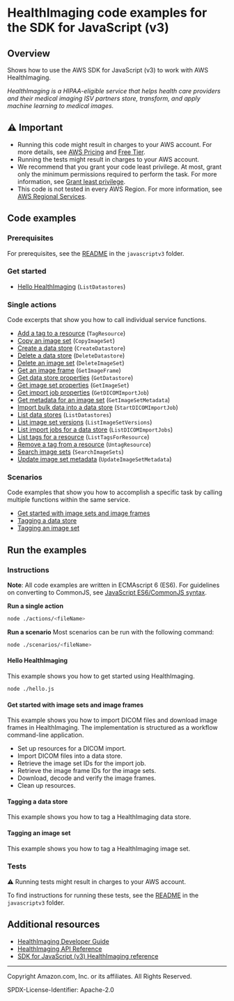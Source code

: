 # HealthImaging code examples for the SDK for JavaScript (v3)

## Overview

Shows how to use the AWS SDK for JavaScript (v3) to work with AWS HealthImaging.

<!--custom.overview.start-->
<!--custom.overview.end-->

_HealthImaging is a HIPAA-eligible service that helps health care providers and their medical imaging ISV partners store, transform, and apply machine learning to medical images._

## ⚠ Important

* Running this code might result in charges to your AWS account. For more details, see [AWS Pricing](https://aws.amazon.com/pricing/) and [Free Tier](https://aws.amazon.com/free/).
* Running the tests might result in charges to your AWS account.
* We recommend that you grant your code least privilege. At most, grant only the minimum permissions required to perform the task. For more information, see [Grant least privilege](https://docs.aws.amazon.com/IAM/latest/UserGuide/best-practices.html#grant-least-privilege).
* This code is not tested in every AWS Region. For more information, see [AWS Regional Services](https://aws.amazon.com/about-aws/global-infrastructure/regional-product-services).

<!--custom.important.start-->
<!--custom.important.end-->

## Code examples

### Prerequisites

For prerequisites, see the [README](../../README.md#Prerequisites) in the `javascriptv3` folder.


<!--custom.prerequisites.start-->
<!--custom.prerequisites.end-->

### Get started

- [Hello HealthImaging](hello.js#L6) (`ListDatastores`)


### Single actions

Code excerpts that show you how to call individual service functions.

- [Add a tag to a resource](actions/tag-resource.js#L6) (`TagResource`)
- [Copy an image set](actions/copy-image-set.js#L6) (`CopyImageSet`)
- [Create a data store](actions/create-datastore.js#L6) (`CreateDatastore`)
- [Delete a data store](actions/delete-datastore.js#L6) (`DeleteDatastore`)
- [Delete an image set](actions/delete-image-set.js#L6) (`DeleteImageSet`)
- [Get an image frame](actions/get-image-frame.js#L7) (`GetImageFrame`)
- [Get data store properties](actions/get-datastore.js#L6) (`GetDatastore`)
- [Get image set properties](actions/get-image-set.js#L6) (`GetImageSet`)
- [Get import job properties](actions/get-dicom-import-job.js#L6) (`GetDICOMImportJob`)
- [Get metadata for an image set](actions/get-image-set-metadata.js#L6) (`GetImageSetMetadata`)
- [Import bulk data into a data store](actions/start-dicom-import-job.js#L6) (`StartDICOMImportJob`)
- [List data stores](actions/list-datastores.js#L6) (`ListDatastores`)
- [List image set versions](actions/list-image-set-versions.js#L6) (`ListImageSetVersions`)
- [List import jobs for a data store](actions/list-dicom-import-jobs.js#L6) (`ListDICOMImportJobs`)
- [List tags for a resource](actions/list-tags-for-resource.js#L6) (`ListTagsForResource`)
- [Remove a tag from a resource](actions/untag-resource.js#L6) (`UntagResource`)
- [Search image sets](actions/search-image-sets.js#L6) (`SearchImageSets`)
- [Update image set metadata](actions/update-image-set-metadata.js#L10) (`UpdateImageSetMetadata`)

### Scenarios

Code examples that show you how to accomplish a specific task by calling multiple
functions within the same service.

- [Get started with image sets and image frames](scenarios/health-image-sets/index.js)
- [Tagging a data store](scenarios/tagging-datastores.js)
- [Tagging an image set](scenarios/tagging-imagesets.js)


<!--custom.examples.start-->
<!--custom.examples.end-->

## Run the examples

### Instructions

**Note**: All code examples are written in ECMAscript 6 (ES6). For guidelines on converting to CommonJS, see
[JavaScript ES6/CommonJS syntax](https://docs.aws.amazon.com/sdk-for-javascript/v3/developer-guide/sdk-examples-javascript-syntax.html).

**Run a single action**

```bash
node ./actions/<fileName>
```

**Run a scenario**
Most scenarios can be run with the following command:
```bash
node ./scenarios/<fileName>
```

<!--custom.instructions.start-->
<!--custom.instructions.end-->

#### Hello HealthImaging

This example shows you how to get started using HealthImaging.

```bash
node ./hello.js
```


#### Get started with image sets and image frames

This example shows you how to import DICOM files and download image frames in HealthImaging.</para>
 <para>The implementation is structured as a workflow command-line
 application.


- Set up resources for a DICOM import.
- Import DICOM files into a data store.
- Retrieve the image set IDs for the import job.
- Retrieve the image frame IDs for the image sets.
- Download, decode and verify the image frames.
- Clean up resources.

<!--custom.scenario_prereqs.medical-imaging_Scenario_ImageSetsAndFrames.start-->
<!--custom.scenario_prereqs.medical-imaging_Scenario_ImageSetsAndFrames.end-->


<!--custom.scenarios.medical-imaging_Scenario_ImageSetsAndFrames.start-->
<!--custom.scenarios.medical-imaging_Scenario_ImageSetsAndFrames.end-->

#### Tagging a data store

This example shows you how to tag a HealthImaging data store.


<!--custom.scenario_prereqs.medical-imaging_Scenario_TaggingDataStores.start-->
<!--custom.scenario_prereqs.medical-imaging_Scenario_TaggingDataStores.end-->


<!--custom.scenarios.medical-imaging_Scenario_TaggingDataStores.start-->
<!--custom.scenarios.medical-imaging_Scenario_TaggingDataStores.end-->

#### Tagging an image set

This example shows you how to tag a HealthImaging image set.


<!--custom.scenario_prereqs.medical-imaging_Scenario_TaggingImageSets.start-->
<!--custom.scenario_prereqs.medical-imaging_Scenario_TaggingImageSets.end-->


<!--custom.scenarios.medical-imaging_Scenario_TaggingImageSets.start-->
<!--custom.scenarios.medical-imaging_Scenario_TaggingImageSets.end-->

### Tests

⚠ Running tests might result in charges to your AWS account.


To find instructions for running these tests, see the [README](../../README.md#Tests)
in the `javascriptv3` folder.



<!--custom.tests.start-->
<!--custom.tests.end-->

## Additional resources

- [HealthImaging Developer Guide](https://docs.aws.amazon.com/healthimaging/latest/devguide/what-is.html)
- [HealthImaging API Reference](https://docs.aws.amazon.com/healthimaging/latest/APIReference/Welcome.html)
- [SDK for JavaScript (v3) HealthImaging reference](https://docs.aws.amazon.com/AWSJavaScriptSDK/v3/latest/client/medical-imaging)

<!--custom.resources.start-->
<!--custom.resources.end-->

---

Copyright Amazon.com, Inc. or its affiliates. All Rights Reserved.

SPDX-License-Identifier: Apache-2.0